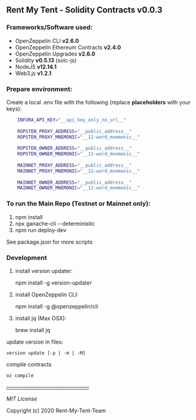 ## Rent My Tent - Solidity Contracts v0.0.3

### Frameworks/Software used:
- OpenZeppelin CLI **v2.6.0**
- OpenZeppelin Ethereum Contracts **v2.4.0**
- OpenZeppelin Upgrades **v2.6.0**
- Solidity  **v0.5.13** (solc-js)
- NodeJS **v12.14.1**
- Web3.js **v1.2.1**

### Prepare environment:
    
 Create a local .env file with the following (replace __placeholders__ with your keys):
 
```bash
    INFURA_API_KEY="__api_key_only_no_url__"
    
    ROPSTEN_PROXY_ADDRESS="__public_address__"
    ROPSTEN_PROXY_MNEMONIC="__12-word_mnemonic__"
    
    ROPSTEN_OWNER_ADDRESS="__public_address__"
    ROPSTEN_OWNER_MNEMONIC="__12-word_mnemonic__"
    
    MAINNET_PROXY_ADDRESS="__public_address__"
    MAINNET_PROXY_MNEMONIC="__12-word_mnemonic__"
    
    MAINNET_OWNER_ADDRESS="__public_address__"
    MAINNET_OWNER_MNEMONIC="__12-word_mnemonic__"
```

### To run the Main Repo (Testnet or Mainnet only):
    
 1. npm install
 2. npx ganache-cli --deterministic
 3. npm run deploy-dev

See package.json for more scripts


### Development

1. install version updater:

    npm install -g version-updater
    
2. install OpenZeppelin CLI:

    npm install -g @openzeppelin/cli
    
3. install jq (Max OSX):

    brew install jq
    
update version in files:
    
    version update [-p | -m | -M]

compile contracts

    oz compile


~~__________________________________~~

_MIT License_

Copyright (c) 2020 Rent-My-Tent-Team
